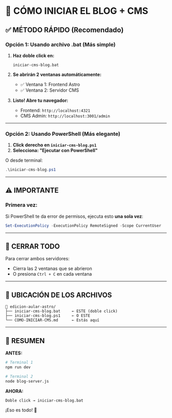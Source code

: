 # 🚀 CÓMO INICIAR EL BLOG + CMS

## ✅ MÉTODO RÁPIDO (Recomendado)

### Opción 1: Usando archivo .bat (Más simple)

1. **Haz doble click en:**
   ```
   iniciar-cms-blog.bat
   ```

2. **Se abrirán 2 ventanas automáticamente:**
   - ✅ Ventana 1: Frontend Astro
   - ✅ Ventana 2: Servidor CMS

3. **Listo! Abre tu navegador:**
   - Frontend: `http://localhost:4321`
   - CMS Admin: `http://localhost:3001/admin`

---

### Opción 2: Usando PowerShell (Más elegante)

1. **Click derecho en `iniciar-cms-blog.ps1`**
2. **Selecciona: "Ejecutar con PowerShell"**

O desde terminal:
```powershell
.\iniciar-cms-blog.ps1
```

---

## ⚠️ IMPORTANTE

### Primera vez:
Si PowerShell te da error de permisos, ejecuta esto **una sola vez**:

```powershell
Set-ExecutionPolicy -ExecutionPolicy RemoteSigned -Scope CurrentUser
```

---

## 🛑 CERRAR TODO

Para cerrar ambos servidores:
- Cierra las 2 ventanas que se abrieron
- O presiona `Ctrl + C` en cada ventana

---

## 📁 UBICACIÓN DE LOS ARCHIVOS

```
📁 edicion-aular-astro/
├── iniciar-cms-blog.bat     ← ESTE (doble click)
├── iniciar-cms-blog.ps1     ← O ESTE
└── COMO-INICIAR-CMS.md      ← Estás aquí
```

---

## 🎯 RESUMEN

**ANTES:**
```bash
# Terminal 1
npm run dev

# Terminal 2
node blog-server.js
```

**AHORA:**
```
Doble click → iniciar-cms-blog.bat
```

¡Eso es todo! 🎉
